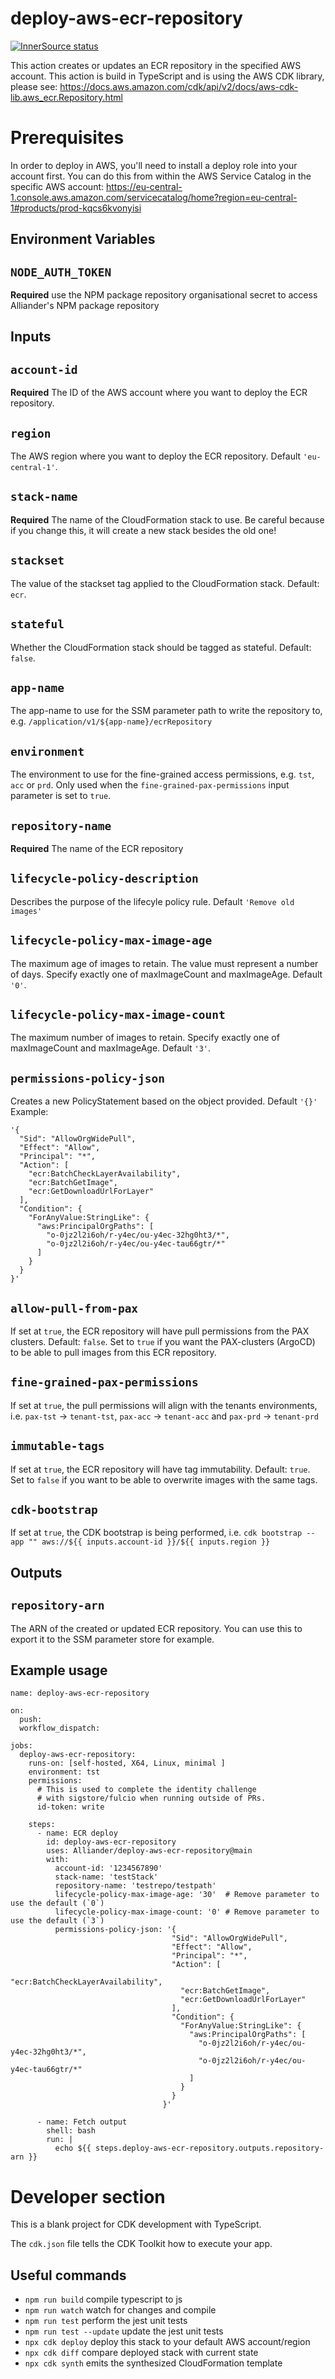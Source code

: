 # deploy-aws-ecr-repository

[![InnerSource status](https://innersource.cf.alliander.com/api/badge/@Alliander/deploy-aws-ecr-repository)](https://innersource.cf.alliander.com)

This action creates or updates an ECR repository in the specified AWS account.
This action is build in TypeScript and is using the AWS CDK library, please see:
https://docs.aws.amazon.com/cdk/api/v2/docs/aws-cdk-lib.aws_ecr.Repository.html

# Prerequisites

In order to deploy in AWS, you'll need to install a deploy role into your account first.
You can do this from within the AWS Service Catalog in the specific AWS account:
https://eu-central-1.console.aws.amazon.com/servicecatalog/home?region=eu-central-1#products/prod-kqcs6kvonyisi

##

## Environment Variables

## `NODE_AUTH_TOKEN`

**Required** use the NPM package repository organisational secret to access Alliander's NPM package repository

## Inputs

## `account-id`

**Required** The ID of the AWS account where you want to deploy the ECR repository.

## `region`

The AWS region where you want to deploy the ECR repository. Default `'eu-central-1'`.

## `stack-name`

**Required** The name of the CloudFormation stack to use. Be careful because if you change this,
it will create a new stack besides the old one!

## `stackset`

The value of the stackset tag applied to the CloudFormation stack. Default: `ecr`.

## `stateful`

Whether the CloudFormation stack should be tagged as stateful. Default: `false`.

## `app-name`

The app-name to use for the SSM parameter path to write the repository to, e.g. `/application/v1/${app-name}/ecrRepository`

## `environment`

The environment to use for the fine-grained access permissions, e.g. `tst`, `acc` or `prd`. Only used when the `fine-grained-pax-permissions` input parameter is set to `true`.

## `repository-name`

**Required** The name of the ECR repository

## `lifecycle-policy-description`

Describes the purpose of the lifecyle policy rule. Default `'Remove old images'`

## `lifecycle-policy-max-image-age`

The maximum age of images to retain. The value must represent a number of days.
Specify exactly one of maxImageCount and maxImageAge. Default `'0'`.

## `lifecycle-policy-max-image-count`

The maximum number of images to retain.
Specify exactly one of maxImageCount and maxImageAge. Default `'3'`.

## `permissions-policy-json`

Creates a new PolicyStatement based on the object provided. Default `'{}'`
Example:

```
'{
  "Sid": "AllowOrgWidePull",
  "Effect": "Allow",
  "Principal": "*",
  "Action": [
    "ecr:BatchCheckLayerAvailability",
    "ecr:BatchGetImage",
    "ecr:GetDownloadUrlForLayer"
  ],
  "Condition": {
    "ForAnyValue:StringLike": {
      "aws:PrincipalOrgPaths": [
        "o-0jz2l2i6oh/r-y4ec/ou-y4ec-32hg0ht3/*",
        "o-0jz2l2i6oh/r-y4ec/ou-y4ec-tau66gtr/*"
      ]
    }
  }
}'
```

## `allow-pull-from-pax`

If set at `true`, the ECR repository will have pull permissions from the PAX clusters. Default: `false`. Set to `true` if you want the PAX-clusters (ArgoCD) to be able to pull images from this ECR repository.

## `fine-grained-pax-permissions`

If set at `true`, the pull permissions will align with the tenants environments, i.e. `pax-tst` -> `tenant-tst`, `pax-acc` -> `tenant-acc` and `pax-prd` -> `tenant-prd`

## `immutable-tags`

If set at `true`, the ECR repository will have tag immutability. Default: `true`. Set to `false` if you want to be able to overwrite images with the same tags.

## `cdk-bootstrap`

If set at `true`, the CDK bootstrap is being performed, i.e. `cdk bootstrap --app "" aws://${{ inputs.account-id }}/${{ inputs.region }}`

## Outputs

## `repository-arn`

The ARN of the created or updated ECR repository. You can use this to export it to the SSM parameter store for example.

## Example usage

```
name: deploy-aws-ecr-repository

on:
  push:
  workflow_dispatch:

jobs:
  deploy-aws-ecr-repository:
    runs-on: [self-hosted, X64, Linux, minimal ]
    environment: tst
    permissions:
      # This is used to complete the identity challenge
      # with sigstore/fulcio when running outside of PRs.
      id-token: write

    steps:
      - name: ECR deploy
        id: deploy-aws-ecr-repository
        uses: Alliander/deploy-aws-ecr-repository@main
        with:
          account-id: '1234567890'
          stack-name: 'testStack'
          repository-name: 'testrepo/testpath'
          lifecycle-policy-max-image-age: '30'  # Remove parameter to use the default (`0`)
          lifecycle-policy-max-image-count: '0' # Remove parameter to use the default (`3`)
          permissions-policy-json: '{
                                    "Sid": "AllowOrgWidePull",
                                    "Effect": "Allow",
                                    "Principal": "*",
                                    "Action": [
                                      "ecr:BatchCheckLayerAvailability",
                                      "ecr:BatchGetImage",
                                      "ecr:GetDownloadUrlForLayer"
                                    ],
                                    "Condition": {
                                      "ForAnyValue:StringLike": {
                                        "aws:PrincipalOrgPaths": [
                                          "o-0jz2l2i6oh/r-y4ec/ou-y4ec-32hg0ht3/*",
                                          "o-0jz2l2i6oh/r-y4ec/ou-y4ec-tau66gtr/*"
                                        ]
                                      }
                                    }
                                  }'

      - name: Fetch output
        shell: bash
        run: |
          echo ${{ steps.deploy-aws-ecr-repository.outputs.repository-arn }}
```

# Developer section

This is a blank project for CDK development with TypeScript.

The `cdk.json` file tells the CDK Toolkit how to execute your app.

## Useful commands

- `npm run build` compile typescript to js
- `npm run watch` watch for changes and compile
- `npm run test` perform the jest unit tests
- `npm run test --update` update the jest unit tests
- `npx cdk deploy` deploy this stack to your default AWS account/region
- `npx cdk diff` compare deployed stack with current state
- `npx cdk synth` emits the synthesized CloudFormation template
